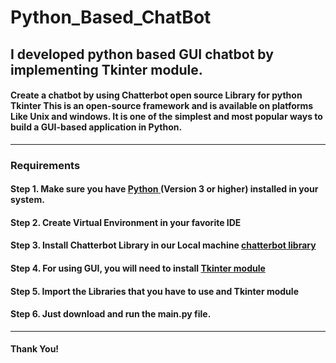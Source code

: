 # Python_Based_ChatBot
## I developed python based GUI chatbot by implementing Tkinter module.

#### Create a chatbot by using Chatterbot open source Library for python Tkinter This is an open-source framework and is available on platforms Like Unix and windows. It is one of the simplest and most popular ways to build a GUI-based application in Python.

---

### Requirements

#### Step 1. Make sure you have [**Python** ](https://www.python.org/)(Version 3 or higher) installed in your system.

#### Step 2. Create Virtual Environment in your favorite IDE

#### Step 3. Install Chatterbot Library in our Local machine [**chatterbot library**](https://chatterbot.readthedocs.io/en/stable/setup.html)

#### Step 4. For using GUI, you will need to install [**Tkinter module**](https://docs.python.org/3/library/tkinter.html)

#### Step 5. Import the Libraries that you have to use and Tkinter module

#### Step 6. Just download and run the main.py file.

---

#### Thank You!

 







